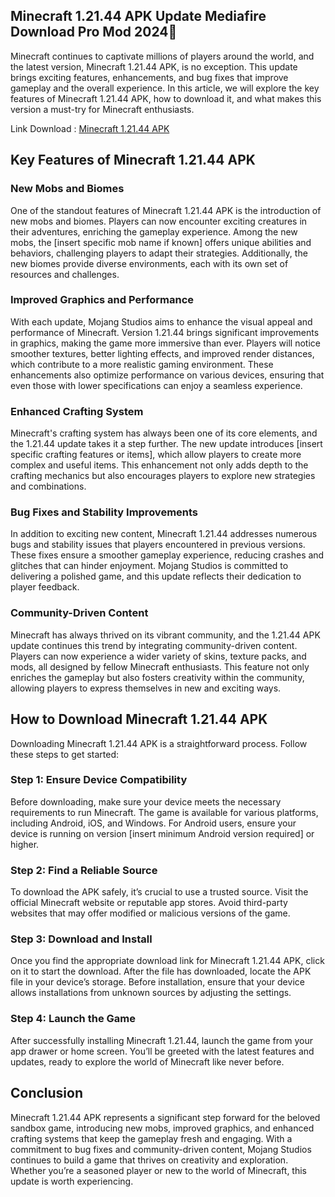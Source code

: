 ## Minecraft 1.21.44 APK Update Mediafire Download Pro Mod 2024👋

Minecraft continues to captivate millions of players around the world, and the latest version, Minecraft 1.21.44 APK, is no exception. This update brings exciting features, enhancements, and bug fixes that improve gameplay and the overall experience. In this article, we will explore the key features of Minecraft 1.21.44 APK, how to download it, and what makes this version a must-try for Minecraft enthusiasts.

Link Download : [Minecraft 1.21.44 APK](https://modilimitado.io/en/minecraft-1-21-44-apk)

## Key Features of Minecraft 1.21.44 APK
### New Mobs and Biomes
One of the standout features of Minecraft 1.21.44 APK is the introduction of new mobs and biomes. Players can now encounter exciting creatures in their adventures, enriching the gameplay experience. Among the new mobs, the [insert specific mob name if known] offers unique abilities and behaviors, challenging players to adapt their strategies. Additionally, the new biomes provide diverse environments, each with its own set of resources and challenges.

### Improved Graphics and Performance
With each update, Mojang Studios aims to enhance the visual appeal and performance of Minecraft. Version 1.21.44 brings significant improvements in graphics, making the game more immersive than ever. Players will notice smoother textures, better lighting effects, and improved render distances, which contribute to a more realistic gaming environment. These enhancements also optimize performance on various devices, ensuring that even those with lower specifications can enjoy a seamless experience.

### Enhanced Crafting System
Minecraft's crafting system has always been one of its core elements, and the 1.21.44 update takes it a step further. The new update introduces [insert specific crafting features or items], which allow players to create more complex and useful items. This enhancement not only adds depth to the crafting mechanics but also encourages players to explore new strategies and combinations.

### Bug Fixes and Stability Improvements
In addition to exciting new content, Minecraft 1.21.44 addresses numerous bugs and stability issues that players encountered in previous versions. These fixes ensure a smoother gameplay experience, reducing crashes and glitches that can hinder enjoyment. Mojang Studios is committed to delivering a polished game, and this update reflects their dedication to player feedback.

### Community-Driven Content
Minecraft has always thrived on its vibrant community, and the 1.21.44 APK update continues this trend by integrating community-driven content. Players can now experience a wider variety of skins, texture packs, and mods, all designed by fellow Minecraft enthusiasts. This feature not only enriches the gameplay but also fosters creativity within the community, allowing players to express themselves in new and exciting ways.

## How to Download Minecraft 1.21.44 APK
Downloading Minecraft 1.21.44 APK is a straightforward process. Follow these steps to get started:

### Step 1: Ensure Device Compatibility
Before downloading, make sure your device meets the necessary requirements to run Minecraft. The game is available for various platforms, including Android, iOS, and Windows. For Android users, ensure your device is running on version [insert minimum Android version required] or higher.

### Step 2: Find a Reliable Source
To download the APK safely, it’s crucial to use a trusted source. Visit the official Minecraft website or reputable app stores. Avoid third-party websites that may offer modified or malicious versions of the game.

### Step 3: Download and Install
Once you find the appropriate download link for Minecraft 1.21.44 APK, click on it to start the download. After the file has downloaded, locate the APK file in your device’s storage. Before installation, ensure that your device allows installations from unknown sources by adjusting the settings.

### Step 4: Launch the Game
After successfully installing Minecraft 1.21.44, launch the game from your app drawer or home screen. You’ll be greeted with the latest features and updates, ready to explore the world of Minecraft like never before.

## Conclusion
Minecraft 1.21.44 APK represents a significant step forward for the beloved sandbox game, introducing new mobs, improved graphics, and enhanced crafting systems that keep the gameplay fresh and engaging. With a commitment to bug fixes and community-driven content, Mojang Studios continues to build a game that thrives on creativity and exploration. Whether you’re a seasoned player or new to the world of Minecraft, this update is worth experiencing.
